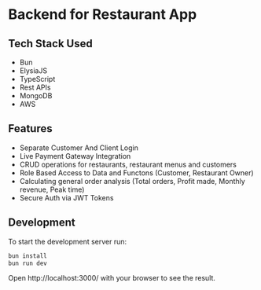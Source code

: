 # Backend for Restaurant App

## Tech Stack Used
- Bun
- ElysiaJS
- TypeScript
- Rest APIs
- MongoDB
- AWS

## Features
- Separate Customer And Client Login
- Live Payment Gateway Integration
- CRUD operations for restaurants, restaurant menus and customers
- Role Based Access to Data and Functons (Customer, Restaurant Owner)
- Calculating general order analysis (Total orders, Profit made, Monthly revenue, Peak time)
- Secure Auth via JWT Tokens

## Development
To start the development server run:
```bash
bun install
bun run dev
```

Open http://localhost:3000/ with your browser to see the result.

